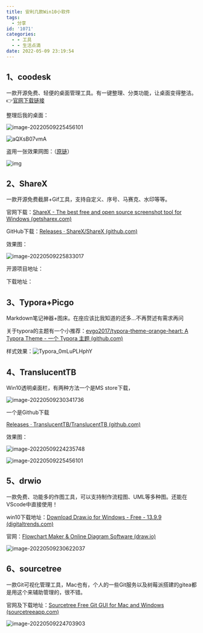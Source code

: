 ```yaml
---
title: 安利几款Win10小软件
tags:
  - 分享
id: '1071'
categories:
  - - 工具
  - - 生活点滴
date: 2022-05-09 23:19:54
---
```


## 1、coodesk

一款开源免费、轻便的桌面管理工具。有一键整理、分类功能，让桌面变得整洁。👉[官网下载链接](https://www.coodesker.com/downloads)

整理后我的桌面：

![image-20220509225456101](https://www.wangwangyz.site/%E4%B8%AA%E4%BA%BA%E5%9B%BE%E5%BA%8A/image-20220509225456101.png)
<!-- more -->
![aQXsB07vmA](https://www.wangwangyz.site/%E4%B8%AA%E4%BA%BA%E5%9B%BE%E5%BA%8A/aQXsB07vmA.gif)

盗用一张效果网图：（[原链](https://zhuanlan.zhihu.com/p/322595348)）

![img](https://pic1.zhimg.com/v2-eefc5f0a61cafcacd5bf1a6ad5b85a80_b.webp)

## 2、ShareX

一款开源免费截屏+Gif工具，支持自定义、序号、马赛克、水印等等。

官网下载：[ShareX - The best free and open source screenshot tool for Windows (getsharex.com)](https://getsharex.com/)

GitHub下载：[Releases · ShareX/ShareX (github.com)](https://github.com/ShareX/ShareX/releases)

效果图：

![image-20220509225833017](https://www.wangwangyz.site/%E4%B8%AA%E4%BA%BA%E5%9B%BE%E5%BA%8A/image-20220509225833017.png)

开源项目地址：

下载地址：

## 3、Typora+Picgo

Markdown笔记神器+图床。在座应该比我知道的还多...不再赘述有需求再问

关于typora的主题有一个小推荐：[evgo2017/typora-theme-orange-heart: A Typora Theme - 一个 Typora 主题 (github.com)](https://github.com/evgo2017/typora-theme-orange-heart)

样式效果：![Typora_0mLuPLHphY](https://www.wangwangyz.site/%E4%B8%AA%E4%BA%BA%E5%9B%BE%E5%BA%8A/Typora_0mLuPLHphY.gif)

## 4、TranslucentTB

Win10透明桌面栏，有两种方法一个是MS store下载，

![image-20220509230341736](https://www.wangwangyz.site/%E4%B8%AA%E4%BA%BA%E5%9B%BE%E5%BA%8A/image-20220509230341736.png)

一个是Github下载

[Releases · TranslucentTB/TranslucentTB (github.com)](https://github.com/TranslucentTB/TranslucentTB/releases)

效果图：

![image-20220509224235748](https://www.wangwangyz.site/%E4%B8%AA%E4%BA%BA%E5%9B%BE%E5%BA%8A/image-20220509224235748.png)

![image-20220509225456101](https://www.wangwangyz.site/%E4%B8%AA%E4%BA%BA%E5%9B%BE%E5%BA%8A/image-20220509225456101.png)

## 5、drwio

一款免费、功能多的作图工具，可以支持制作流程图、UML等多种图。还能在VScode中直接使用！

win10下载地址：[Download Draw.io for Windows - Free - 13.9.9 (digitaltrends.com)](https://downloads.digitaltrends.com/draw-io/windows)

官网：[Flowchart Maker & Online Diagram Software (draw.io)](https://www.draw.io/index.html)

![image-20220509230622037](https://www.wangwangyz.site/%E4%B8%AA%E4%BA%BA%E5%9B%BE%E5%BA%8A/image-20220509230622037.png)

## 6、sourcetree

一款Git可视化管理工具，Mac也有，个人的一些Git服务以及树莓派搭建的gitea都是用这个来辅助管理的，很不错。

官网及下载地址：[Sourcetree Free Git GUI for Mac and Windows (sourcetreeapp.com)](https://www.sourcetreeapp.com/)

![image-20220509224703903](https://www.wangwangyz.site/%E4%B8%AA%E4%BA%BA%E5%9B%BE%E5%BA%8A/image-20220509224703903.png)